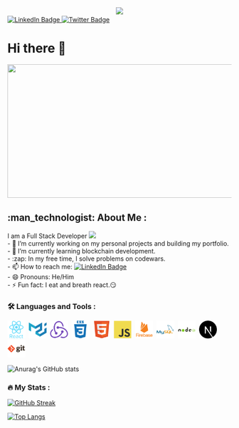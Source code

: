 <div id="header" align="center">
   <img src="https://media.giphy.com/media/i4MAH84pqe2m2aVojc/giphy.gif" width="100"/>
</div>

<div id="badges">
  <a href="https://www.linkedin.com/in/oluwayanfunmi-jeje-a023b2210">
    <img src="https://img.shields.io/badge/LinkedIn-blue?style=for-the-badge&logo=linkedin&logoColor=white" alt="LinkedIn Badge"/>
  </a>
  <a href="https://twitter.com/YanfunmiJ?t=NLCI9ZvdUXUs7ZGCDk35_g&s=09">
    <img src="https://img.shields.io/badge/Twitter-blue?style=for-the-badge&logo=twitter&logoColor=white" alt="Twitter Badge"/>
  </a>
</div>
<h1>
 Hi there 👋
</h1>
<div align="center">
  <img src="https://media.giphy.com/media/dWesBcTLavkZuG35MI/giphy.gif" width="600" height="300"/>
</div>
<h2>
 :man_technologist: About Me :
</h2>
I am a Full Stack Developer <img src="https://media.giphy.com/media/WUlplcMpOCEmTGBtBW/giphy.gif" width="30"><br/>
- 🔭 I’m currently working on my personal projects and building my portfolio. <br/>
- 🌱 I’m currently learning blockchain development. <br/>
- :zap: In my free time, I solve problems on codewars.<br/>
- 📫 How to reach me: <a href="https://www.linkedin.com/in/oluwayanfunmi-jeje-a023b2210">
    <img src="https://img.shields.io/badge/-Yanfunmi-blue?style=flat&logo=linkedin&logoColor=white" alt="LinkedIn Badge"/>
  </a><br/>
- 😄 Pronouns: He/Him<br/>
- ⚡ Fun fact: I eat and breath react.😏<br/>

### :hammer_and_wrench: Languages and Tools :
<div>
  <img src="https://github.com/devicons/devicon/blob/master/icons/react/react-original-wordmark.svg" title="React" alt="React" width="40" height="40"/>&nbsp;
  <img src="https://github.com/devicons/devicon/blob/master/icons/materialui/materialui-original.svg" title="Material UI" alt="Material UI" width="40" height="40"/>&nbsp;
  <img src="https://github.com/devicons/devicon/blob/master/icons/redux/redux-original.svg" title="Redux" alt="Redux " width="40" height="40"/>&nbsp;
  <img src="https://github.com/devicons/devicon/blob/master/icons/css3/css3-plain-wordmark.svg"  title="CSS3" alt="CSS" width="40" height="40"/>&nbsp;
  <img src="https://github.com/devicons/devicon/blob/master/icons/html5/html5-original.svg" title="HTML5" alt="HTML" width="40" height="40"/>&nbsp;
  <img src="https://github.com/devicons/devicon/blob/master/icons/javascript/javascript-original.svg" title="JavaScript" alt="JavaScript" width="40" height="40"/>&nbsp;
  <img src="https://github.com/devicons/devicon/blob/master/icons/firebase/firebase-plain-wordmark.svg" title="Firebase" alt="Firebase" width="40" height="40"/>&nbsp;
  <img src="https://github.com/devicons/devicon/blob/master/icons/mysql/mysql-original-wordmark.svg" title="MySQL"  alt="MySQL" width="40" height="40"/>&nbsp;
  <img src="https://github.com/devicons/devicon/blob/master/icons/nodejs/nodejs-original-wordmark.svg" title="NodeJS" alt="NodeJS" width="40" height="40"/>&nbsp;
  <img src="https://raw.githubusercontent.com/devicons/devicon/1119b9f84c0290e0f0b38982099a2bd027a48bf1/icons/nextjs/nextjs-original.svg" title="NEXT.js" alt="next" width="40" height="40"/>&nbsp;
  <img src="https://github.com/devicons/devicon/blob/master/icons/git/git-original-wordmark.svg" title="Git" **alt="Git" width="40" height="40"/>
</div>

![Anurag's GitHub stats](https://github-readme-stats.vercel.app/api?username=Dubjay18&show_icons=true&theme=merko)
### :fire: My Stats :
[![GitHub Streak](http://github-readme-streak-stats.herokuapp.com?user=Dubjay18&theme=dark&background=000000)](https://git.io/streak-stats)

[![Top Langs](https://github-readme-stats.vercel.app/api/top-langs/?username=Dubjay18&layout=compact&theme=vision-friendly-dark)](https://github.com/anuraghazra/github-readme-stats)
